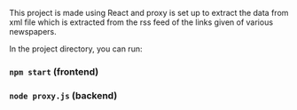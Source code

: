 This project is made using React and proxy is set up to extract the data from xml file which is extracted from the rss feed of the links given of various newspapers.

In the project directory, you can run:

### `npm start` (frontend)
### `node proxy.js` (backend)
